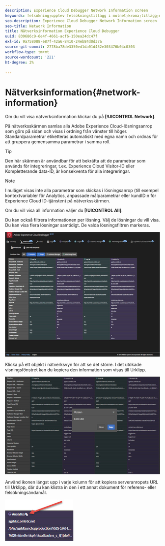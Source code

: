 ```yaml
---
description: Experience Cloud Debugger Network Information screen
keywords: felsökning;upplev felsökningstillägg i molnet;kroma;tillägg;nätverk;information
seo-description: Experience Cloud Debugger Network Information screen
seo-title: Network Information
title: Nätverksinformation Experience Cloud Debugger
uuid: 839686c9-6e4f-4661-acf6-150ea24dc47f
exl-id: 9a758088-e87f-42a6-8410-24eb84d0d37a
source-git-commit: 2778ba78de3350ed1da01d452e303476b04c0303
workflow-type: tm+mt
source-wordcount: '221'
ht-degree: 2%

---
```


# Nätverksinformation{#network-information}

Om du vill visa nätverksinformation klickar du på **[!UICONTROL Network]**.

På nätverksskärmen samlas alla Adobe Experience Cloud-lösningsanrop som görs på sidan och visas i ordning från vänster till höger. Standardparametrar etiketteras automatiskt med egna namn och ordnas för att gruppera gemensamma parametrar i samma roll.

>[!TIP]
>
>Den här skärmen är användbar för att bekräfta att de parametrar som används för integreringar, t.ex. Experience Cloud Visitor-ID eller Kompletterande data-ID, är konsekventa för alla integreringar.

>[!NOTE]
>
>I nuläget visas inte alla parametrar som skickas i lösningsanrop (till exempel kontextvariabler för Analytics, anpassade målparametrar eller kundID:n för Experience Cloud ID-tjänsten) på nätverksskärmen.

Om du vill visa all information väljer du **[!UICONTROL All]**.

Du kan också filtrera informationen per lösning. Välj de lösningar du vill visa. Du kan visa flera lösningar samtidigt. De valda lösningsfiltren markeras.

![](assets/network.jpg)

Klicka på ett objekt i nätverksvyn för att se det större. I det utökade visningsfönstret kan du kopiera den information som visas till Urklipp.

![](assets/network-jsversion.jpg)

Använd ikonen längst upp i varje kolumn för att kopiera serveranropets URL till Urklipp, där du kan klistra in den i ett annat dokument för referens- eller felsökningsändamål.

![](assets/copy.jpg)

